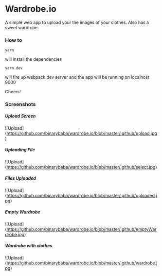 # Wardrobe.io


A simple web app to upload your the images of your clothes.
Also has a sweet wardrobe.

### How to
```
yarn
```
will install the dependencies
```
yarn dev
```
will fire up webpack dev server and the app will be running on
localhost 9000

Cheers!

### Screenshots

##### Upload Screen
![Upload]
(https://github.com/binarybaba/wardrobe.io/blob/master/.github/upload.jpg)


##### Uploading File
![Upload]
(https://github.com/binarybaba/wardrobe.io/blob/master/.github/select.jpg)


##### Files Uploaded
![Upload]
(https://github.com/binarybaba/wardrobe.io/blob/master/.github/uploaded.jpg)


##### Empty Wardrobe
![Upload]
(https://github.com/binarybaba/wardrobe.io/blob/master/.github/emptyWardrobe.jpg)


##### Wardrobe with clothes
![Upload]
(https://github.com/binarybaba/wardrobe.io/blob/master/.github/wardrobe.jpg)